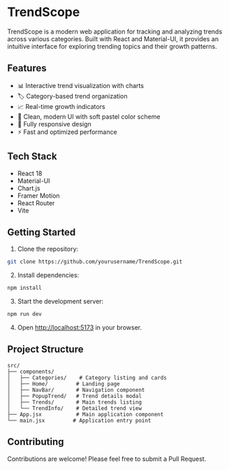 # TrendScope

TrendScope is a modern web application for tracking and analyzing trends across various categories. Built with React and Material-UI, it provides an intuitive interface for exploring trending topics and their growth patterns.

## Features

- 📊 Interactive trend visualization with charts
- 🏷️ Category-based trend organization
- 📈 Real-time growth indicators
- 🎨 Clean, modern UI with soft pastel color scheme
- 📱 Fully responsive design
- ⚡ Fast and optimized performance

## Tech Stack

- React 18
- Material-UI
- Chart.js
- Framer Motion
- React Router
- Vite

## Getting Started

1. Clone the repository:
```bash
git clone https://github.com/yourusername/TrendScope.git
```

2. Install dependencies:
```bash
npm install
```

3. Start the development server:
```bash
npm run dev
```

4. Open [http://localhost:5173](http://localhost:5173) in your browser.

## Project Structure

```
src/
├── components/
│   ├── Categories/    # Category listing and cards
│   ├── Home/         # Landing page
│   ├── NavBar/       # Navigation component
│   ├── PopupTrend/   # Trend details modal
│   ├── Trends/       # Main trends listing
│   └── TrendInfo/    # Detailed trend view
├── App.jsx           # Main application component
└── main.jsx         # Application entry point
```

## Contributing

Contributions are welcome! Please feel free to submit a Pull Request.
